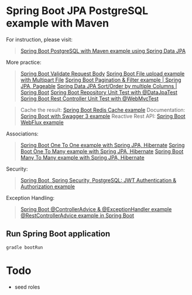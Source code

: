 # Spring Boot JPA PostgreSQL example with Maven

For instruction, please visit:
> [Spring Boot PostgreSQL with Maven example using Spring Data JPA](https://www.bezkoder.com/spring-boot-postgresql-example/)

More practice:

> [Spring Boot Validate Request Body](https://www.bezkoder.com/spring-boot-validate-request-body/)
> [Spring Boot File upload example with Multipart File](https://www.bezkoder.com/spring-boot-file-upload/)
> [Spring Boot Pagination & Filter example | Spring JPA, Pageable](https://www.bezkoder.com/spring-boot-pagination-filter-jpa-pageable/)
> [Spring Data JPA Sort/Order by multiple Columns | Spring Boot](https://www.bezkoder.com/spring-data-sort-multiple-columns/)
> [Spring Boot Repository Unit Test with @DataJpaTest](https://www.bezkoder.com/spring-boot-unit-test-jpa-repo-datajpatest/)
> [Spring Boot Rest Controller Unit Test with @WebMvcTest](https://www.bezkoder.com/spring-boot-webmvctest/)

> Cache the result: [Spring Boot Redis Cache example](https://www.bezkoder.com/spring-boot-redis-cache-example/)
> Documentation: [Spring Boot with Swagger 3 example](https://www.bezkoder.com/spring-boot-swagger-3/)
> Reactive Rest API: [Spring Boot WebFlux example](https://www.bezkoder.com/spring-boot-webflux-rest-api/)

Associations:
> [Spring Boot One To One example with Spring JPA, Hibernate](https://www.bezkoder.com/jpa-one-to-one/)
> [Spring Boot One To Many example with Spring JPA, Hibernate](https://www.bezkoder.com/jpa-one-to-many/)
> [Spring Boot Many To Many example with Spring JPA, Hibernate](https://www.bezkoder.com/jpa-many-to-many/)

Security:
> [Spring Boot, Spring Security, PostgreSQL: JWT Authentication & Authorization example](https://www.bezkoder.com/spring-boot-security-postgresql-jwt-authentication/)

Exception Handling:
> [Spring Boot @ControllerAdvice & @ExceptionHandler example](https://www.bezkoder.com/spring-boot-controlleradvice-exceptionhandler/)
> [@RestControllerAdvice example in Spring Boot](https://www.bezkoder.com/spring-boot-restcontrolleradvice/)

## Run Spring Boot application

```
gradle bootRun
```

# Todo

- seed roles
